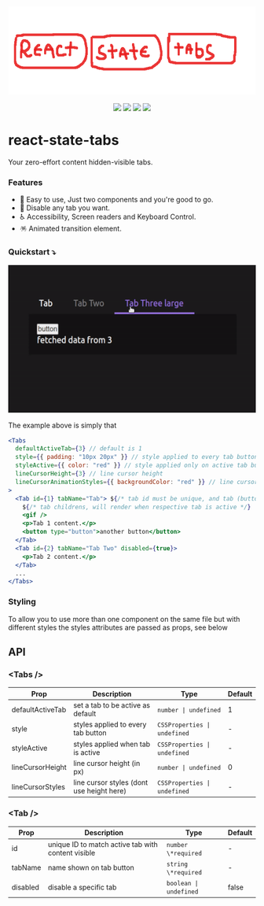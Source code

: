 
<p align="center">
  <a href="https://www.npmjs.com/package/react-state-tabs">
  </a>
    <img src="https://raw.githubusercontent.com/joaovitorzv/react-state-tabs/master/assets/logo.png" height="180">
</p>
<p align="center">
  <a href="https://github.com/joaovitorzv/react-state-tabs/actions/workflows/main.yaml">
<img src="https://github.com/joaovitorzv/react-state-tabs/actions/workflows/main.yaml/badge.svg" style="height: 19px"/></a>
  
  <a href="https://github.com/joaovitorzv/react-state-tabs/blob/master/LICENSE">
   <img src="https://img.shields.io/github/license/joaovitorzv/react-state-tabs?color=gree" /></a>
  
  <a href="https://www.npmjs.com/package/react-state-tabs">
    <img src="https://img.shields.io/npm/v/react-state-tabs?color=gree&logo=npm" /></a>
  <a href="https://reactjs.org/">
    <img src="https://img.shields.io/npm/dependency-version/react-state-tabs/peer/react" /></a>
</p>

# react-state-tabs
Your zero-effort content hidden-visible tabs.

### Features
  - 🤯 Easy to use, Just two components and you're good to go.
  - 🚫 Disable any tab you want. 
  - ♿ Accessibility, Screen readers and Keyboard Control.
  - 🪅 Animated transition element.

### Quickstart ⤵️
  <img height="300" src="https://raw.githubusercontent.com/joaovitorzv/react-state-tabs/master/assets/example.gif" />
  
The example above is simply that
```jsx
<Tabs
  defaultActiveTab={3} // default is 1
  style={{ padding: "10px 20px" }} // style applied to every tab button
  styleActive={{ color: "red" }} // style applied only on active tab button
  lineCursorHeight={3} // line cursor height
  lineCursorAnimationStyles={{ backgroundColor: "red" }} // line cursor styles
>
  <Tab id={1} tabName="Tab"> ${/* tab id must be unique, and tab (button) name */}
    ${/* tab childrens, will render when respective tab is active */}
    <gif /> 
    <p>Tab 1 content.</p>
    <button type="button">another button</button>
  </Tab>
  <Tab id={2} tabName="Tab Two" disabled={true}>
    <p>Tab 2 content.</p>
  </Tab>
  ...
</Tabs>
```

### Styling
To allow you to use more than one component on the same file but with different styles the styles attributes are passed as props, see below

## API
### &lt;Tabs /&gt;

| Prop               | Description                                        | Type                                         | Default          |
| ------------------ | -------------------------------------------------- | -------------------------------------------- | ---------------- |
| defaultActiveTab   | set a tab to be active as default                  | `number \| undefined`                        | 1                |
| style              | styles applied to every tab button                 | `CSSProperties \| undefined`                 | -                |
| styleActive        | styles applied when tab is active                  | `CSSProperties \| undefined`                 | -                |
| lineCursorHeight   | line cursor height (in px)                         | `number \| undefined`                        | 0                |
| lineCursorStyles   | line cursor styles (dont use height here)          | `CSSProperties \| undefined`                 | -                |

### &lt;Tab /&gt;

| Prop               | Description                                        | Type                                         | Default          |
| ------------------ | -------------------------------------------------- | -------------------------------------------- | ---------------- |
| id                 | unique ID to match active tab with content visible | `number \*required`                          | -                |
| tabName            | name shown on tab button                           | `string \*required`                          | -                |
| disabled           | disable a specific tab                             | `boolean \| undefined`                       | false            |


